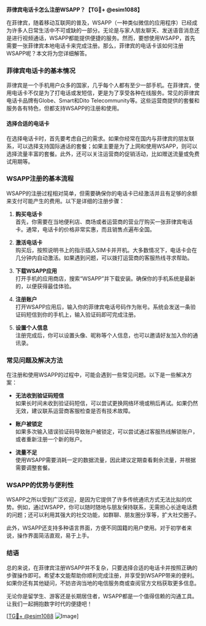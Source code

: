 **菲律宾电话卡怎么注册WSAPP？【TG💪+ @esim1088】**

在菲律宾，随着移动互联网的普及，WSAPP（一种类似微信的应用程序）已经成为许多人日常生活中不可或缺的一部分。无论是与家人朋友聊天、发送语音消息还是进行视频通话，WSAPP都能提供便捷的服务。然而，要想使用WSAPP，首先需要一张菲律宾本地电话卡来完成注册。那么，菲律宾的电话卡该如何注册WSAPP呢？本文将为您详细解答。

### 菲律宾电话卡的基本情况

菲律宾是一个手机用户众多的国家，几乎每个人都有至少一部手机。在菲律宾，使用电话卡不仅是为了打电话或发短信，更是为了享受各种在线服务。常见的菲律宾电话卡品牌有Globe、Smart和Dito Telecommunity等。这些运营商提供的套餐和服务各有特色，但都支持WSAPP的注册和使用。

#### 选择合适的电话卡

在选择电话卡时，首先要考虑自己的需求。如果你经常在国内与菲律宾的朋友联系，可以选择支持国际通话的套餐；如果主要是为了上网和使用WSAPP，则可以选择流量丰富的套餐。此外，还可以关注运营商的促销活动，比如赠送流量或免费试用期等。

### WSAPP注册的基本流程

WSAPP的注册过程相对简单，但需要确保你的电话卡已经激活并且有足够的余额来支付可能产生的费用。以下是详细的注册步骤：

1. **购买电话卡**  
   首先，你需要在当地便利店、商场或者运营商的营业厅购买一张菲律宾电话卡。通常，电话卡的价格非常实惠，而且销售点遍布全国。

2. **激活电话卡**  
   购买后，按照说明书上的指示插入SIM卡并开机。大多数情况下，电话卡会在几分钟内自动激活。如果遇到问题，可以拨打运营商的客服热线寻求帮助。

3. **下载WSAPP应用**  
   打开手机的应用商店，搜索“WSAPP”并下载安装。确保你的手机系统是最新的，以便获得最佳体验。

4. **注册账户**  
   打开WSAPP应用后，输入你的菲律宾电话号码作为账号。系统会发送一条验证码短信到你的手机上，输入验证码即可完成注册。

5. **设置个人信息**  
   注册完成后，你可以设置头像、昵称等个人信息，也可以邀请好友加入你的通讯录。

### 常见问题及解决方法

在注册和使用WSAPP的过程中，可能会遇到一些常见问题。以下是一些解决方案：

- **无法收到验证码短信**  
  如果长时间未收到验证码短信，可以尝试更换网络环境或稍后再试。如果仍然无效，建议联系运营商客服检查是否有技术故障。

- **账户被锁定**  
  如果多次输入错误验证码导致账户被锁定，可以尝试通过客服热线解锁账户，或者重新注册一个新的账户。

- **流量不足**  
  使用WSAPP需要消耗一定的数据流量，因此建议定期查看剩余流量，并根据需要调整套餐。

### WSAPP的优势与便利性

WSAPP之所以受到广泛欢迎，是因为它提供了许多传统通讯方式无法比拟的优势。例如，通过WSAPP，你可以随时随地与朋友保持联系，无需担心长途电话费的问题；还可以利用其强大的社交功能，如群聊、朋友圈分享等，扩大社交圈子。

此外，WSAPP还支持多种语言界面，方便不同国籍的用户使用。对于初学者来说，操作界面简洁直观，易于上手。

### 结语

总的来说，在菲律宾注册WSAPP并不复杂，只要选择合适的电话卡并按照正确的步骤操作即可。希望本文能帮助你顺利完成注册，并享受到WSAPP带来的便利。如果你还有其他疑问，不妨咨询当地的电信服务商或查阅官方文档获取更多信息。

无论你是留学生、游客还是长期居住者，WSAPP都是一个值得信赖的沟通工具。让我们一起拥抱数字时代的便捷吧！

[[TG💪+ @esim1088](https://t.me/s/esim1088) ![Image](https://i.postimg.cc/4NQfJmqS/Snipaste-2025-05-13-00-14-12.png)]